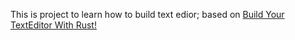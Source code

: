 This is project to learn how to build text edior; based on [Build Your TextEditor With Rust!](https://medium.com/@otukof/build-your-text-editor-with-rust-678a463f968b)